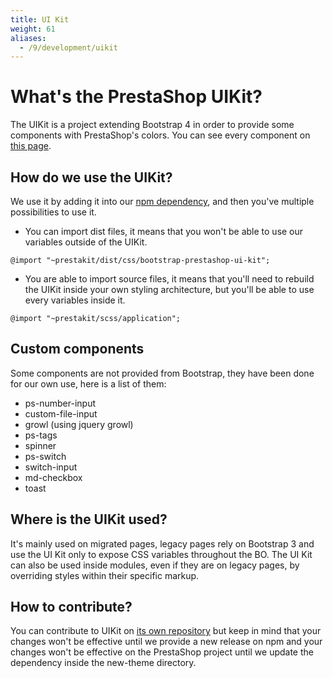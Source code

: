 ```yaml
---
title: UI Kit
weight: 61
aliases: 
  - /9/development/uikit
---
```


# What's the PrestaShop UIKit?

The UIKit is a project extending Bootstrap 4 in order to provide some components with PrestaShop's colors. You can see every component on [this page](https://build.prestashop-project.org/prestashop-ui-kit/).

## How do we use the UIKit?

We use it by adding it into our [npm dependency](https://www.npmjs.com/package/prestakit), and then you've multiple possibilities to use it.

- You can import dist files, it means that you won't be able to use our variables outside of the UIKit.

```
@import "~prestakit/dist/css/bootstrap-prestashop-ui-kit";
```

- You are able to import source files, it means that you'll need to rebuild the UIKit inside your own styling architecture, but you'll be able to use every variables inside it.

```
@import "~prestakit/scss/application";
```

## Custom components

Some components are not provided from Bootstrap, they have been done for our own use, here is a list of them:

- ps-number-input
- custom-file-input
- growl (using jquery growl)
- ps-tags
- spinner
- ps-switch
- switch-input
- md-checkbox
- toast

## Where is the UIKit used?

It's mainly used on migrated pages, legacy pages rely on Bootstrap 3 and use the UI Kit only to expose CSS variables throughout the BO. The UI Kit can also be used inside modules, even if they are on legacy pages, by overriding styles within their specific markup.

## How to contribute?

You can contribute to UIKit on [its own repository](https://github.com/PrestaShop/prestashop-ui-kit) but keep in mind that your changes won't be effective until we provide a new release on npm and your changes won't be effective on the PrestaShop project until we update the dependency inside the new-theme directory.
